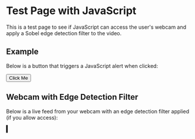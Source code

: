 # Test Page with JavaScript

This is a test page to see if JavaScript can access the user's webcam and apply a Sobel edge detection filter to the video.


## Example

Below is a button that triggers a JavaScript alert when clicked:

<button id="testButton">Click Me</button>

<script>
  // Simple JavaScript to display an alert when the page is loaded
  document.addEventListener("DOMContentLoaded", function () {
    // Show an alert as soon as the page loads
    //alert("The page has loaded successfully!");

    // Add functionality to the button
    const button = document.getElementById("testButton");
    button.addEventListener("click", function () {
      alert("You clicked the button!");
    });
  });
</script>

## Webcam with Edge Detection Filter

Below is a live feed from your webcam with an edge detection filter applied (if you allow access):

<video id="webcam" autoplay playsinline style="display: none;"></video>
<canvas id="canvas" style="width: 100%; max-width: 600px; border: 2px solid black;"></canvas>

<script>
  document.addEventListener("DOMContentLoaded", function () {
    const videoElement = document.getElementById("webcam");
    const canvas = document.getElementById("canvas");
    const ctx = canvas.getContext("2d");

    // Sobel kernels for edge detection
    const sobelX = [
      [-1, 0, 1],
      [-2, 0, 2],
      [-1, 0, 1],
    ];

    const sobelY = [
      [-1, -2, -1],
      [0, 0, 0],
      [1, 2, 1],
    ];

    // Check if the browser supports getUserMedia
    if (navigator.mediaDevices && navigator.mediaDevices.getUserMedia) {
      navigator.mediaDevices
        .getUserMedia({ video: true })
        .then((stream) => {
          videoElement.srcObject = stream;
          videoElement.onloadedmetadata = () => {
            canvas.width = videoElement.videoWidth;
            canvas.height = videoElement.videoHeight;
            processVideo();
          };
        })
        .catch((error) => {
          console.error("Error accessing webcam:", error);
          alert("Unable to access your webcam. Please check permissions or try a different browser.");
        });
    } else {
      alert("Your browser does not support webcam access.");
    }

    // Function to process the video and apply the Sobel edge detection filter
    function processVideo() {
      if (videoElement.readyState === videoElement.HAVE_ENOUGH_DATA) {
        ctx.drawImage(videoElement, 0, 0, canvas.width, canvas.height);
        const frame = ctx.getImageData(0, 0, canvas.width, canvas.height);
        const data = frame.data;

        // Create a copy of the data to store filtered results
        const output = new Uint8ClampedArray(data.length);

        const width = canvas.width;
        const height = canvas.height;

        // Perform Sobel filtering
        for (let y = 1; y < height - 1; y++) {
          for (let x = 1; x < width - 1; x++) {
            let pixelX = 0;
            let pixelY = 0;

            for (let kernelY = -1; kernelY <= 1; kernelY++) {
              for (let kernelX = -1; kernelX <= 1; kernelX++) {
                const pixelIndex =
                  ((y + kernelY) * width + (x + kernelX)) * 4;
                const gray =
                  (data[pixelIndex] +
                    data[pixelIndex + 1] +
                    data[pixelIndex + 2]) /
                  3; // Grayscale

                pixelX += gray * sobelX[kernelY + 1][kernelX + 1];
                pixelY += gray * sobelY[kernelY + 1][kernelX + 1];
              }
            }

            const magnitude = Math.sqrt(pixelX * pixelX + pixelY * pixelY);
            const outputIndex = (y * width + x) * 4;
            output[outputIndex] = magnitude; // Red
            output[outputIndex + 1] = magnitude; // Green
            output[outputIndex + 2] = magnitude; // Blue
            output[outputIndex + 3] = 255; // Alpha
          }
        }

        // Copy the filtered data to the canvas
        frame.data.set(output);
        ctx.putImageData(frame, 0, 0);
      }

      requestAnimationFrame(processVideo); // Loop the function
    }
  });




# Click Screenshot Capture & Upload to PHP Server (Full Screen)

Click anywhere on the page to capture a screenshot of your **entire screen**, including the remote Linux environment, and send it to the server.

<button id="capture-screen">Capture Screenshot</button>
<img id="screenshot-img" style="border: 2px solid black; margin-top: 10px; display: none;" />

<script>
  document.getElementById("capture-screen").addEventListener("click", async function () {
    try {
      // Request screen capture from user
      const stream = await navigator.mediaDevices.getDisplayMedia({ video: { mediaSource: "screen" } });
      const track = stream.getVideoTracks()[0];
      const imageCapture = new ImageCapture(track);

      // Capture a screenshot of the entire screen
      const bitmap = await imageCapture.grabFrame();

      // Create a canvas to draw the captured frame
      const canvas = document.createElement("canvas");
      canvas.width = bitmap.width;
      canvas.height = bitmap.height;
      const ctx = canvas.getContext("2d");

      ctx.drawImage(bitmap, 0, 0, canvas.width, canvas.height);

      // Ask user to click anywhere to mark the position
      document.addEventListener("click", function markClick(event) {
        const clickX = event.clientX;
        const clickY = event.clientY;

        // Draw a red dot where the user clicked
        ctx.fillStyle = "red";
        ctx.beginPath();
        ctx.arc(clickX + 10, clickY + 3, 5, 0, 2 * Math.PI);
        ctx.fill();

        // Convert to image and display preview
        const img = document.getElementById("screenshot-img");
        img.src = canvas.toDataURL("image/png");
        img.style.display = "block";

        // Stop the screen capture to free resources
        track.stop();

        // Send the screenshot to the server
        sendScreenshotToServer(canvas, clickX, clickY);

        // Remove event listener after first click
        document.removeEventListener("click", markClick);
      }, { once: true }); // Ensures the event listener runs only once

    } catch (error) {
      console.error("Screen capture failed:", error);
      alert("Screen capture failed. Ensure you allow screen sharing.");
    }
  });

  function sendScreenshotToServer(canvas, clickX, clickY) {
    canvas.toBlob((blob) => {
      const formData = new FormData();
      formData.append("screenshot", blob, "screenshot.png");
      formData.append("clickX", clickX);
      formData.append("clickY", clickY);

      fetch("save_screenshot.php", {
        method: "POST",
        body: formData
      })
        .then(response => response.json())
        .then(data => console.log("Upload successful:", data))
        .catch(error => console.error("Error uploading:", error));
    }, "image/png");
  }
</script>
